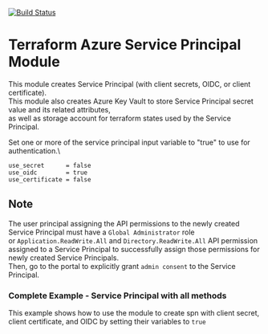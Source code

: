 [![Build Status](https://dev.azure.com/MosesOwaseye/Service%20Principal/_apis/build/status%2FDeploy%20Resources?branchName=main)](https://dev.azure.com/MosesOwaseye/Service%20Principal/_build/latest?definitionId=37&branchName=main)

# Terraform Azure Service Principal Module
This module creates Service Principal (with client secrets, OIDC, or client certificate).\
This module also creates Azure Key Vault to store Service Principal secret value and its related attributes,\
 as well as storage account for terraform states used by the Service Principal.

Set one or more of the service principal input variable to "true" to use for authentication.\
```hcl
use_secret      = false
use_oidc        = true 
use_certificate = false
```
## Note 
The user principal assigning the API permissions to the newly created Service Principal must have a `Global Administrator` role\
or `Application.ReadWrite.All` and `Directory.ReadWrite.All` API permission assigned to a Service Principal to successfully assign those permissions for newly created Service Principals.\
Then, go to the portal to explicitly grant `admin consent` to the Service Principal.

### Complete Example - Service Principal with all methods
This example shows how to use the module to create spn with client secret, client certificate, and OIDC by setting their variables to `true`
